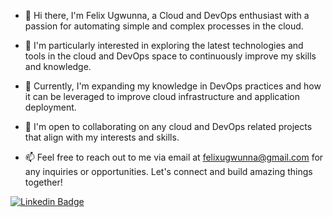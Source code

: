 - 👋 Hi there, I'm Felix Ugwunna, a Cloud and DevOps enthusiast with a passion for automating simple and complex processes in the cloud.

- 👀 I'm particularly interested in exploring the latest technologies and tools in the cloud and DevOps space to continuously improve my skills and knowledge.

- 🌱 Currently, I'm expanding my knowledge in DevOps practices and how it can be leveraged to improve cloud infrastructure and application deployment.

- 💞️ I'm open to collaborating on any cloud and DevOps related projects that align with my interests and skills.

- 📫 Feel free to reach out to me via email at felixugwunna@gmail.com for any inquiries or opportunities. Let's connect and build amazing things together!

[![Linkedin Badge](https://img.shields.io/badge/-ludehsar-blue?style=flat-square&logo=Linkedin&logoColor=white&link=https://www.linkedin.com/in/ludehsar/)](https://www.linkedin.com/in/ludehsar/)
<!---
phelyx/phelyx is a ✨ special ✨ repository because its `README.md` (this file) appears on your GitHub profile.
You can click the Preview link to take a look at your changes.
--->
